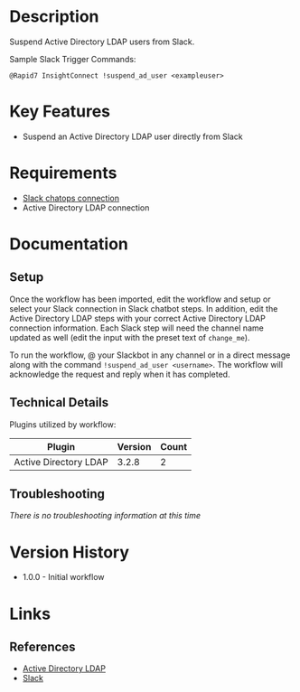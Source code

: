 # Description

Suspend Active Directory LDAP users from Slack.

Sample Slack Trigger Commands:

`@Rapid7 InsightConnect !suspend_ad_user <exampleuser>`

# Key Features

* Suspend an Active Directory LDAP user directly from Slack

# Requirements

* [Slack chatops connection](https://insightconnect.help.rapid7.com/docs/configure-slack-for-chatops)
* Active Directory LDAP connection

# Documentation

## Setup

Once the workflow has been imported, edit the workflow and setup or select your Slack connection in Slack chatbot steps.
In addition, edit the Active Directory LDAP steps with your correct Active Directory LDAP connection information.
Each Slack step will need the channel name updated as well (edit the input with the preset text of `change_me`).

To run the workflow, @ your Slackbot in any channel or in a direct message
along with the command `!suspend_ad_user <username>`. The workflow will acknowledge the request and reply when it has
completed.

## Technical Details

Plugins utilized by workflow:

|Plugin|Version|Count|
|----|----|--------|
|Active Directory LDAP|3.2.8|2|

## Troubleshooting

_There is no troubleshooting information at this time_

# Version History

* 1.0.0 - Initial workflow

# Links

## References

* [Active Directory LDAP](https://extensions.rapid7.com/extension/active_directory_ldap)
* [Slack](https://slack.com)
